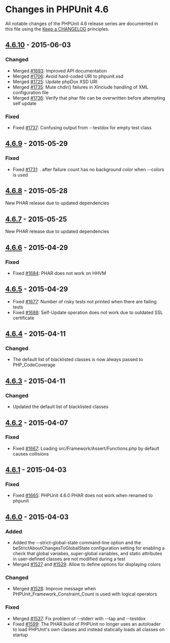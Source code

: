 # Changes in PHPUnit 4.6

All notable changes of the PHPUnit 4.6 release series are documented in this file using the [Keep a CHANGELOG](http://keepachangelog.com/) principles.

## [4.6.10] - 2015-06-03

### Changed

* Merged [#1693](https://github.com/sebastianbergmann/phpunit/pull/1693): Improved API documentation
* Merged [#1706](https://github.com/sebastianbergmann/phpunit/pull/1706): Avoid hard-coded URI to  phpunit.xsd 
* Merged [#1725](https://github.com/sebastianbergmann/phpunit/pull/1725): Update phpDox XSD URI
* Merged [#1735](https://github.com/sebastianbergmann/phpunit/pull/1735): Mute  chdir()  failures in XInclude handling of XML configuration file
* Merged [#1736](https://github.com/sebastianbergmann/phpunit/pull/1736): Verify that phar file can be overwritten before attempting self update

### Fixed

* Fixed [#1737](https://github.com/sebastianbergmann/phpunit/issues/1737): Confusing output from  --testdox  for empty test class

## [4.6.9] - 2015-05-29

### Fixed

* Fixed [#1731](https://github.com/sebastianbergmann/phpunit/issues/1731):  .  after failure count has no background color when  --colors  is used

## [4.6.8] - 2015-05-28

New PHAR release due to updated dependencies

## [4.6.7] - 2015-05-25

New PHAR release due to updated dependencies

## [4.6.6] - 2015-04-29

### Fixed

* Fixed [#1684](https://github.com/sebastianbergmann/phpunit/issues/1684): PHAR does not work on HHVM

## [4.6.5] - 2015-04-29

* Fixed [#1677](https://github.com/sebastianbergmann/phpunit/issues/1677): Number of risky tests not printed when there are failing tests
* Fixed [#1688](https://github.com/sebastianbergmann/phpunit/issues/1688): Self-Update operation does not work due to outdated SSL certificate

## [4.6.4] - 2015-04-11

### Changed

* The default list of blacklisted classes is now always passed to PHP_CodeCoverage

## [4.6.3] - 2015-04-11

### Changed

* Updated the default list of blacklisted classes

## [4.6.2] - 2015-04-07

### Fixed

* Fixed [#1667](https://github.com/sebastianbergmann/phpunit/issues/1667): Loading  src/Framework/Assert/Functions.php  by default causes collisions

## [4.6.1] - 2015-04-03

### Fixed

* Fixed [#1665](https://github.com/sebastianbergmann/phpunit/issues/1665): PHPUnit 4.6.0 PHAR does not work when renamed to  phpunit 

## [4.6.0] - 2015-04-03

### Added

* Added the  --strict-global-state  command-line option and the  beStrictAboutChangesToGlobalState  configuration setting for enabling a check that global variabes, super-global variables, and static attributes in user-defined classes are not modified during a test
* Merged [#1527](https://github.com/sebastianbergmann/phpunit/issues/1527) and [#1529](https://github.com/sebastianbergmann/phpunit/issues/1529): Allow to define options for displaying colors

### Changed

* Merged [#1528](https://github.com/sebastianbergmann/phpunit/issues/1528): Improve message when  PHPUnit_Framework_Constraint_Count  is used with logical operators

### Fixed

* Merged [#1537](https://github.com/sebastianbergmann/phpunit/issues/1537): Fix problem of  --stderr  with  --tap  and  --testdox 
* Fixed [#1599](https://github.com/sebastianbergmann/phpunit/issues/1599): The PHAR build of PHPUnit no longer uses an autoloader to load PHPUnit's own classes and instead statically loads all classes on startup

[4.6.10]: https://github.com/sebastianbergmann/phpunit/compare/4.6.9...4.6.10
[4.6.9]: https://github.com/sebastianbergmann/phpunit/compare/4.6.8...4.6.9
[4.6.8]: https://github.com/sebastianbergmann/phpunit/compare/4.6.7...4.6.8
[4.6.7]: https://github.com/sebastianbergmann/phpunit/compare/4.6.6...4.6.7
[4.6.6]: https://github.com/sebastianbergmann/phpunit/compare/4.6.5...4.6.6
[4.6.5]: https://github.com/sebastianbergmann/phpunit/compare/4.6.4...4.6.5
[4.6.4]: https://github.com/sebastianbergmann/phpunit/compare/4.6.3...4.6.4
[4.6.3]: https://github.com/sebastianbergmann/phpunit/compare/4.6.2...4.6.3
[4.6.2]: https://github.com/sebastianbergmann/phpunit/compare/4.6.1...4.6.2
[4.6.1]: https://github.com/sebastianbergmann/phpunit/compare/4.6.0...4.6.1
[4.6.0]: https://github.com/sebastianbergmann/phpunit/compare/4.5...4.6.0

